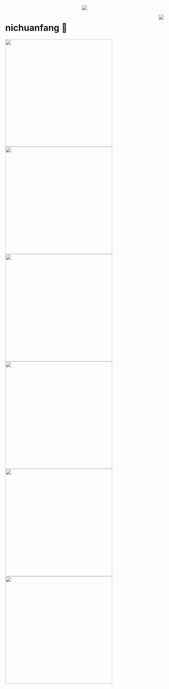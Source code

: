 <a href="https://github.com/nichuanfang">

  <p align="center">
    <img src="https://github-profile-trophy.vercel.app/?username=nichuanfang&column=7&theme=onedark"/>
  </p>

</a>

<a href="#">
  <img align="right" src="https://metrics.lecoq.io/nichuanfang?template=terminal" />
</a>

# nichuanfang 🌝

<img width="340px" src="https://github-readme-stats.vercel.app/api?username=nichuanfang&theme=monokai&count_private=true&show_icons=true">
<img width="340px" src="https://github-readme-stats.vercel.app/api/top-langs/?username=nichuanfang&theme=vue-dark&layout=compact">

<img width="340px" src="https://github-readme-stats.vercel.app/api/pin?username=nichuanfang&repo=crawler&theme=dark">
<img width="340px" src="https://github-readme-stats.vercel.app/api/pin?username=nichuanfang&repo=config-server&theme=dark">

<a href="https://github.com/nichuanfang/crawler">
  <img width="340px" src="https://github-readme-stats.vercel.app/api/pin?username=nichuanfang&repo=crawler&theme=dark">
</a>

<a href="https://github.com/nichuanfang/config-server"> 
  <img width="340px" src="https://github-readme-stats.vercel.app/api/pin?username=nichuanfang&repo=config-server&theme=dark">
</a>
